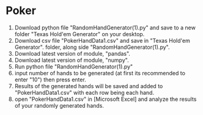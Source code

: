 # Poker

1. Download python file "RandomHandGenerator(1).py" and save to a new folder "Texas Hold'em Generator" on your desktop.
2. Download csv file "PokerHandData1.csv" and save in "Texas Hold'em Generator". folder, along side "RandomHandGenerator(1).py".
3. Download latest version of module, "pandas".
4. Download latest version of module, "numpy".
5. Run python file "RandomHandGenerator(1).py"
6. input number of hands to be generated (at first its recommended to enter "10") then press enter.
7. Results of the generated hands will be saved and added to "PokerHandData1.csv" with each row being each hand.
8. open "PokerHandData1.csv" in [Microsoft Excel] and analyze the results of your randomly generated hands.
